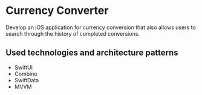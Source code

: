 #  Currency Converter

Develop an iOS application for currency conversion that also allows users to search through the history of completed conversions.

## Used technologies and architecture patterns

- SwiftUI
- Combine
- SwiftData
- MVVM
